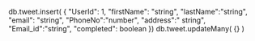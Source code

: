 db.tweet.insert(
{
"UserId": 1,
"firstName": "string",
"lastName":"string",
"email": "string",
"PhoneNo":"number",
"address":" string",
"Email_id":"string",
"completed": boolean
})
db.tweet.updateMany(
{}
)
